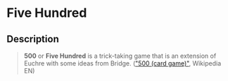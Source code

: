 # Five Hundred

## Description

> **500** or **Five Hundred** is a trick-taking game that is an extension of Euchre with some ideas from Bridge. (["500 (card game)"](https://en.wikipedia.org/wiki/500_%28card_game%29), Wikipedia EN)
